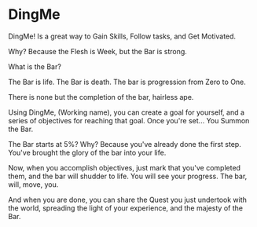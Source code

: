 DingMe
======

DingMe! Is a great way to Gain Skills, Follow tasks, and Get Motivated.

Why? Because the Flesh is Week, but the Bar is strong. 

What is the Bar?

The Bar is life. The Bar is death. The bar is progression from Zero to One. 

There is none but the completion of the bar, hairless ape. 

Using DingMe, (Working name), you can create a goal for yourself, and a series of objectives for reaching that goal. Once you're set... You Summon the Bar. 

The Bar starts at 5%? Why? Because you've already done the first step. You've brought the glory of the bar into your life. 

Now, when you accomplish objectives, just mark that you've completed them, and the bar will shudder to life. You will see your progress. The bar, will, move, you. 

And when you are done, you can share the Quest you just undertook with the world, spreading the light of your experience, and the majesty of the Bar.
